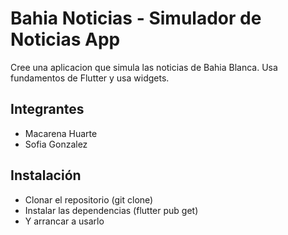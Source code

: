 # Bahia Noticias - Simulador de Noticias App

Cree una aplicacion que simula las noticias de Bahia Blanca. Usa fundamentos de Flutter y usa widgets.

## Integrantes
- Macarena Huarte
- Sofia Gonzalez

## Instalación
- Clonar el repositorio (git clone)
- Instalar las dependencias (flutter pub get)
- Y arrancar a usarlo